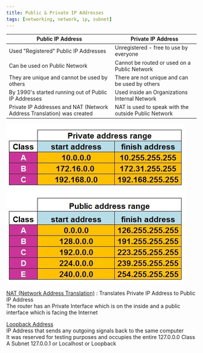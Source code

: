 ```yaml
---
title: Public & Private IP Addresses
tags: [networking, network, ip, subnet]
---
```


| Public IP Address                                                      | Private IP Address                                   |
| ---------------------------------------------------------------------- | ---------------------------------------------------- |
| Used "Registered" Public IP Addresses                                  | Unregistered - free to use by everyone               |
| Can be used on Public Network                                          | Cannot be routed or used on a Public Network         |
| They are unique and cannot be used by others                           | There are not unique and can be used by others       |
| By 1990's started running out of Public IP Addresses                   | Used inside an Organizations Internal Network        |
| Private IP Addresses and NAT (Network Address Translation) was created | NAT is used to speak with the outside Public Network |

![Public and Private IP Addresses|350](../../images/public-and-private-ip-addresses.webp)

[NAT (Network Address Translation)](NAT%20%28Network%20Address%20Translation%29.md) : Translates Private IP Address to Public IP Address  
The router has an Private Interface which is on the inside and a public interface which is facing the Internet

<u>Loopback Address</u>  
IP Address that sends any outgoing signals back to the same computer  
It was reserved for testing purposes and occupies the entire 127.0.0.0 Class A Subnet
127.0.0.1 or Localhost or Loopback